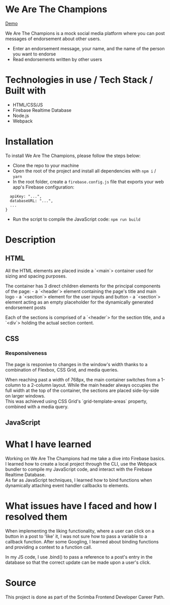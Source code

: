 # We Are The Champions

[Demo](https://scrimba.com/scrim/cEgBbytw)

We Are The Champions is a mock social media platform where you can post messages of endorsement about other users.
- Enter an endorsement message, your name, and the name of the person you want to endorse
- Read endorsements written by other users

# Technologies in use / Tech Stack / Built with

- HTML/CSS/JS
- Firebase Realtime Database
- Node.js
- Webpack

# Installation

To install We Are The Champions, please follow the steps below:
- Clone the repo to your machine
- Open the root of the project and install all dependencies with `npm i` / `yarn`
- In the root folder, create a `firebase.config.js` file that exports your web app's Firebase configuration:

```module.exports = {
  apiKey: "...",
  databaseURL: "...",
  ...
}
```

- Run the script to compile the JavaScript code: `npm run build`

# Description
## HTML

<p>All the HTML elements are placed inside a `&lt;main`&gt; container used for sizing and spacing purposes.</p>

<p>The container has 3 direct children elements for the principal components of the page:
- a `&lt;header`&gt; element containing the page's title and main logo
- a `&lt;section`&gt; element for the user inputs and button
- a `&lt;section`&gt; element acting as an empty placeholder for the dynamically generated endorsement posts</p>

<p>Each of the sections is comprised of a `&lt;header`&gt; for the section title, and a `&lt;div`&gt; holding the actual section content.</p>

## CSS
### Responsiveness

<p>The page is responive to changes in the window's width thanks to a combination of Flexbox, CSS Grid, and media queries.</p>

<p>When reaching past a width of 768px, the main container switches from a 1-column to a 2-column layout. While the main header always occupies the full width at the top of the container, the sections are placed side-by-side on larger windows.<br>This was achieved using CSS Grid's `grid-template-areas` property, combined with a media query.</p>

## JavaScript

# What I have learned

Working on We Are The Champions had me take a dive into Firebase basics. I learned how to create a local project through the CLI, use the Webpack bundler to compile my JavaScript code, and interact with the Firebase Realtime Database.<br>
As far as JavaScript techniques, I learned how to bind functions when dynamically attaching event handler callbacks to elements.

# What issues have I faced and how I resolved them

<p>When implementing the liking functionality, where a user can click on a button in a post to 'like' it, I was not sure how to pass a variable to a callback function. After some Googling, I learned about binding functions and providing a context to a function call.</p>

<p>In my JS code, I use .bind() to pass a reference to a post's entry in the database so that the correct update can be made upon a user's click.</p>

# Source

This project is done as part of the Scrimba Frontend Developer Career Path.
